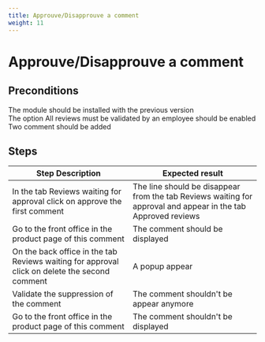 ```yaml
---
title: Approuve/Disapprouve a comment
weight: 11
---
```


# Approuve/Disapprouve a comment

## Preconditions

The module should be installed with the previous version<br />
The option All reviews must be validated by an employee should be enabled<br />
Two comment should be added
## Steps
| Step Description | Expected result |
| ----- | ----- |
| In the tab Reviews waiting for approval click on approve the first comment | The line should be disappear from the tab Reviews waiting for approval and appear in the tab Approved reviews |
| Go to the front office in the product page of this comment  | The comment should be displayed |
| On the back office in the tab Reviews waiting for approval click on delete the second comment | A popup appear |
| Validate the suppression of the comment | The comment shouldn't be appear anymore |
| Go to the front office in the product page of this comment  | The comment shouldn't be displayed |
